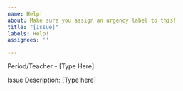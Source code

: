 ```yaml
---
name: Help!
about: Make sure you assign an urgency label to this!
title: "[Issue]"
labels: Help!
assignees: ''

---
```


Period/Teacher - [Type Here]

Issue Description:
[Type here]
